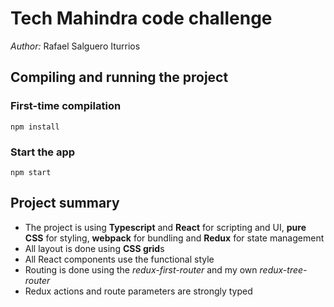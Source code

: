 # Tech Mahindra code challenge

*Author:* Rafael Salguero Iturrios

## Compiling and running the project

### First-time compilation
`npm install`

### Start the app
`npm start`


## Project summary 
- The project is using **Typescript** and **React** for scripting and UI, **pure CSS** for styling, **webpack** for bundling and **Redux** for state management
- All layout is done using **CSS grid**s
- All React components use the functional style
- Routing is done using the *redux-first-router* and my own *redux-tree-router*
- Redux actions and route parameters are strongly typed